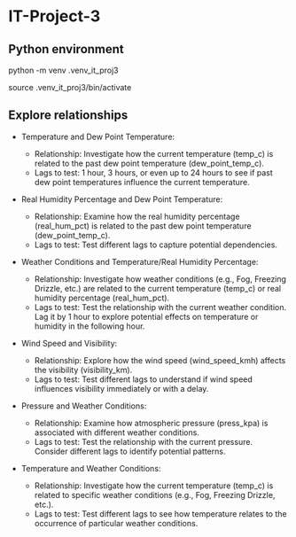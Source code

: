 # IT-Project-3


## Python environment

python -m venv .venv_it_proj3

source .venv_it_proj3/bin/activate

## Explore relationships

- Temperature and Dew Point Temperature:
    - Relationship: Investigate how the current temperature (temp_c) is related to the past dew point temperature (dew_point_temp_c).
    - Lags to test: 1 hour, 3 hours, or even up to 24 hours to see if past dew point temperatures influence the current temperature.

- Real Humidity Percentage and Dew Point Temperature:
    - Relationship: Examine how the real humidity percentage (real_hum_pct) is related to the past dew point temperature (dew_point_temp_c).
    - Lags to test: Test different lags to capture potential dependencies.
    
- Weather Conditions and Temperature/Real Humidity Percentage:
    - Relationship: Investigate how weather conditions (e.g., Fog, Freezing Drizzle, etc.) are related to the current temperature (temp_c) or real humidity percentage (real_hum_pct).
    - Lags to test: Test the relationship with the current weather condition. Lag it by 1 hour to explore potential effects on temperature or humidity in the following hour.

- Wind Speed and Visibility:
    - Relationship: Explore how the wind speed (wind_speed_kmh) affects the visibility (visibility_km).
    - Lags to test: Test different lags to understand if wind speed influences visibility immediately or with a delay.

- Pressure and Weather Conditions:
    - Relationship: Examine how atmospheric pressure (press_kpa) is associated with different weather conditions.
    - Lags to test: Test the relationship with the current pressure. Consider different lags to identify potential patterns.

- Temperature and Weather Conditions:
    - Relationship: Investigate how the current temperature (temp_c) is related to specific weather conditions (e.g., Fog, Freezing Drizzle, etc.).
    - Lags to test: Test different lags to see how temperature relates to the occurrence of particular weather conditions.
